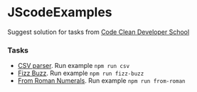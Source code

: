 # JScodeExamples

Suggest solution for tasks from [Code Clean Developer School](https://ccd-school.de/coding-dojo/function-katas/csv-tabellieren/)

### Tasks
* [CSV parser](https://ccd-school.de/coding-dojo/function-katas/csv-tabellieren/).
Run example
`npm run csv`
* [Fizz Buzz](https://ccd-school.de/coding-dojo/function-katas/fizzbuzz/).
Run example
`npm run fizz-buzz`
* [From Roman Numerals](https://ccd-school.de/coding-dojo/function-katas/from-roman-numerals/).
Run example
`npm run from-roman`

